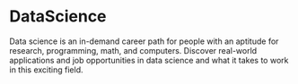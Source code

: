 # DataScience
Data science is an in-demand career path for people with an aptitude for research, programming, math, and computers. Discover real-world applications and job opportunities in data science and what it takes to work in this exciting field.
